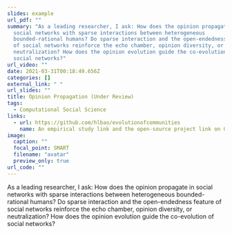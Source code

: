 ```yaml
---
slides: example
url_pdf: ""
summary: "As a leading researcher, I ask: How does the opinion propagate in
  social networks with sparse interactions between heterogeneous
  bounded-rational humans? Do sparse interaction and the open-endedness feature
  of social networks reinforce the echo chamber, opinion diversity, or
  neutralization? How does the opinion evolution guide the co-evolution of
  social networks?"
url_video: ""
date: 2021-03-31T00:18:49.656Z
categories: []
external_link: " "
url_slides: ""
title: Opinion Propagation (Under Review)
tags:
  - Computational Social Science
links:
  - url: https://github.com/hlbao/evolutionofcommunities
    name: An empirical study link and the open-source project link on GitHub
image:
  caption: ""
  focal_point: SMART
  filename: "avatar"
  preview_only: true
url_code: ""
---
```

As a leading researcher, I ask: How does the opinion propagate in social networks with sparse interactions between heterogeneous bounded-rational humans? Do sparse interaction and the open-endedness feature of social networks reinforce the echo chamber, opinion diversity, or neutralization? How does the opinion evolution guide the co-evolution of social networks?
